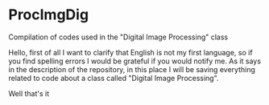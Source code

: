 # ProcImgDig
Compilation of codes used in the "Digital Image Processing" class

Hello, first of all I want to clarify that English is not my first language, so if you find spelling errors I would be grateful if you would notify me.
As it says in the description of the repository, in this place I will be saving everything related to code about a class called "Digital Image Processing".

Well that's it
